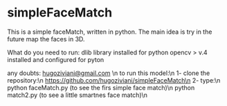 # simpleFaceMatch
This is a simple faceMatch, written in python. The main idea is try in the future map the faces in 3D.

What do you need to run:
dlib library installed for python
opencv > v.4 installed and configured for pyton

any doubts: hugoziviani@gmail.com
\n
to run this model:\n
1- clone the repository:\n
  https://github.com/hugoziviani/simpleFaceMatch\n
2- type:\n
  python faceMatch.py (to see the firs simple face match)\n
  python match2.py (to see a little smartnes face match)\n

